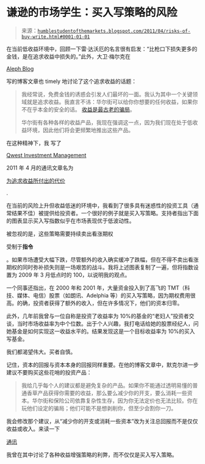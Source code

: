 <!--yml

类别：未分类

日期：2024-05-18 04:21:32

-->

# 谦逊的市场学生：买入写策略的风险

> 来源：[`humblestudentofthemarkets.blogspot.com/2011/04/risks-of-buy-write.html#0001-01-01`](https://humblestudentofthemarkets.blogspot.com/2011/04/risks-of-buy-write.html#0001-01-01)

在当前低收益环境中，回顾一下雷·达沃厄的名言很有启发：“比枪口下损失更多的金钱，是在追求收益中损失的。”此外，大卫·梅尔克在

[Aleph Blog](http://alephblog.com/2011/04/02/on-con-men-advanced-edition/)

写的博客文章也 timely 地讨论了这个追求收益的话题：

> 我经常说，免费金钱的诱惑会引发人们最坏的一面。我认为其中一个关键领域就是追求收益。我直言不讳：华尔街可以给你你想要的任何收益，如果你不在乎本金的安全的话。 [收益是最古老的骗局](http://alephblog.com/2010/06/03/yield-the-oldest-scam-in-the-books/)。
> 
> 华尔街有各种各样的收益产品，我现在强调这一点，因为我们现在处于低收益环境，因此他们将会更频繁地推出这些产品。

在这种精神下，我 写了

[Qwest Investment Management](http://www.qwestfunds.com/)

2011 年 4 月的通讯文章名为

[为追求收益所付出的代价](http://www.qwestfunds.com/publications/newsletters_pdf/newsletter_april_2011.pdf)

.

在当前的风险上升但收益低迷的环境中，我看到了很多具有迷惑性的投资工具（通常结果不佳）被提供给投资者。一个很好的例子就是买入写策略。支持者指出下面的图表显示买入写指数似乎在市场表现优于低波动性。

被忽视的是，这些策略需要持续卖出看涨期权

受制于**指令**

。如果市场遭受大幅下跌，尽管额外的收入确实缓冲了跌幅，但在不得不卖出看涨期权的同时弥补损失则是一场艰苦的战斗。我将上述图表复制了一遍，但将指数设置为 2009 年 3 月低点时的 100，以说明我的观点。

一个同事还指出，在 2000 年和 2001 年，大量资金投入到了高飞的 TMT（科技、媒体、电信）股票（如朗讯、Adelphia 等）的买入写策略，因为期权费用很高。的确，投资者获得了额外的收入，但在许多情况下，他们的资本归零。

此外，几年前我曾与一位自称是投资了收益率为 10%的基金的“老妇人”投资者交谈，当时市场收益率为中个位数。出于个人兴趣，我打电话给她的股票经纪人，问她基金是如何实现这一收益水平的。结果发现这是一个目标收益率为 10%的买入写基金。

我们都渴望伟大。买者自慎。

记住，资本的回报与资本本身的回报同样重要。在他的博客文章中，默克尔进一步建议不要购买这些花哨的投资产品：

> 我给几乎每个人的建议都是避免复杂的产品。如果你不能通过透明易懂的普通香草产品获得你需要的收益，那么要么减少你的开支，要么消耗一些资本。华尔街和保险公司依靠复杂性生存，因为你无法定价也无法比较。你在玩他们设定的骗局；他们可能不是想剥削你，但至少会割你一刀。

我会修改那个建议，从“减少你的开支或消耗一些资本”改为关注总回报而不是仅仅收益或收入。来读一下

[通讯](http://www.qwestfunds.com/publications/newsletters_pdf/newsletter_april_2011.pdf)

我曾在其中讨论了各种收益增强策略的利弊，而不仅仅是买入写入策略。
